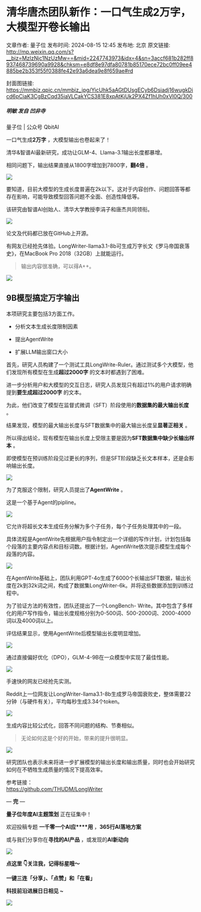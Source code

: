# 清华唐杰团队新作：一口气生成2万字，大模型开卷长输出

文章作者: 量子位
发布时间: 2024-08-15 12:45
发布地: 北京
原文链接: http://mp.weixin.qq.com/s?__biz=MzIzNjc1NzUzMw==&mid=2247743973&idx=4&sn=3accf681b282ff8937468739690a9928&chksm=e8df8e97dfa80781b85170ece72bc0ff09ee4885be2b353f55f0388fe42e93a6dea9e8f659ae#rd

封面图链接: https://mmbiz.qpic.cn/mmbiz_jpg/YicUhk5aAGtDUsgECyb6Dsiadj16wugkDicd6pCiaK3CgBzCqd35iaVLCakYCS381E8xpAtKjUk2PX4Zf1hUh0xVl0Q/300

##### 明敏 发自 凹非寺  
量子位 | 公众号 QbitAI

一口气生成**2万字** ，大模型输出也卷起来了！

清华&智谱AI最新研究，成功让GLM-4、Llama-3.1输出长度都暴增。

相同问题下，输出结果直接从1800字增加到7800字，**翻4倍** 。

![](https://mmbiz.qpic.cn/mmbiz_gif/YicUhk5aAGtDUsgECyb6Dsiadj16wugkDicCjSBYDasxMPib3iadZMjtgBu2icgULh4q5nBdsVtlyukLgSK3Bvy8ic7Fw/640?wx_fmt=gif&from=appmsg)

要知道，目前大模型的生成长度普遍在2k以下。这对于内容创作、问题回答等都存在影响，可能导致模型回答问题不全面、创造性降低等。

该研究由智谱AI创始人、清华大学教授李涓子和唐杰共同领衔。

![](https://mmbiz.qpic.cn/mmbiz_png/YicUhk5aAGtDUsgECyb6Dsiadj16wugkDicWtCJxoZUcyA4EFAToZqtIdMQG02r9icWw2Cq5Mnj0icMiaiceAOQbtIzVQ/640?wx_fmt=png&from=appmsg)

论文及代码都已放在GitHub上开源。

有网友已经抢先体验。LongWriter-llama3.1-8b可生成万字长文《罗马帝国衰落史》，在MacBook Pro 2018（32GB）上就能运行。

> 输出内容很准确，可以得A++。

![](https://mmbiz.qpic.cn/mmbiz_png/YicUhk5aAGtDUsgECyb6Dsiadj16wugkDicm2ueo2NPy4yXyrxJeqFVibpRj4Hwsehwth1atSich24E1MxdjhX6qrow/640?wx_fmt=png&from=appmsg)

## 9B模型搞定万字输出

本项研究主要包括3方面工作。

  * 分析文本生成长度限制因素

  * 提出AgentWrite

  * 扩展LLM输出窗口大小

首先，研究人员构建了一个测试工具LongWrite-Ruler。通过测试多个大模型，他们发现所有模型在生成**超过2000字** 的文本时都遇到了困难。

进一步分析用户和大模型的交互日志，研究人员发现只有超过1%的用户请求明确提到**要生成超过2000字** 的文本。

为此，他们改变了模型在监督式微调（SFT）阶段使用的**数据集的最大输出长度** 。

结果发现，模型的最大输出长度与SFT数据集中的最大输出长度呈**显著正相关** 。

所以得出结论，现有模型在输出长度上受限主要是因为**SFT数据集中缺少长输出样本** 。

即使模型在预训练阶段见过更长的序列，但是SFT阶段缺乏长文本样本，还是会影响输出长度。

![](https://mmbiz.qpic.cn/mmbiz_png/YicUhk5aAGtDUsgECyb6Dsiadj16wugkDic1ARUEibkEnBzPZXgq86nmsA1TNknCtFj4yKj8ov8w7W1GIs8p5ju1jg/640?wx_fmt=png&from=appmsg)

为了克服这个限制，研究人员提出了**AgentWrite** 。

这是一个基于Agent的pipline。

![](https://mmbiz.qpic.cn/mmbiz_png/YicUhk5aAGtDUsgECyb6Dsiadj16wugkDic8H6qhQicYySd8iaxibibJNfwE7D4SiaiaqZCkrPet3f9RETTFvKia5zUp98xA/640?wx_fmt=png&from=appmsg)

它允许将超长文本生成任务分解为多个子任务，每个子任务处理其中的一段。

具体流程是AgentWrite先根据用户指令制定出一个详细的写作计划，计划包括每个段落的主要内容点和目标词数。根据计划，AgentWrite依次提示模型生成每个段落的内容。

![](https://mmbiz.qpic.cn/mmbiz_png/YicUhk5aAGtDUsgECyb6Dsiadj16wugkDicpOC6luPXMTlacf0AOQLyDsbibKT2Sp90R7E2ZuN73J9iadguL4gY4L0g/640?wx_fmt=png&from=appmsg)

在AgentWrite基础上，团队利用GPT-4o生成了6000个长输出SFT数据，输出长度在2k到32k词之间，构成了数据集LongWriter-6k。并将这些数据添加到训练过程中。

为了验证方法的有效性，团队还提出了一个LongBench-
Write。其中包含了多样化的用户写作指令，输出长度规格分别为0-500词、500-2000词、2000-4000词以及4000词以上。

评估结果显示，使用AgentWrite后模型输出长度明显增加。

![](https://mmbiz.qpic.cn/mmbiz_png/YicUhk5aAGtDUsgECyb6Dsiadj16wugkDicV4n6JkuvgGlAjUCPW8LO7h2rLWYep7a3vAFMdrtwCLccicRBiagETibSQ/640?wx_fmt=png&from=appmsg)

通过直接偏好优化（DPO），GLM-4-9B在一众模型中实现了最佳性能。

![](https://mmbiz.qpic.cn/mmbiz_png/YicUhk5aAGtDUsgECyb6Dsiadj16wugkDicdibmruGiciaaxa542GyQxsZc5ScXxsPZajEtEv7XhQD3bVCPwyawPOgFw/640?wx_fmt=png&from=appmsg)

手速快的网友已经抢先实测。

Reddit上一位网友让LongWriter-llama3.1-8b生成罗马帝国衰败史，整体需要22分钟（与硬件有关），平均每秒生成3.34个token。

![](https://mmbiz.qpic.cn/mmbiz_png/YicUhk5aAGtDUsgECyb6Dsiadj16wugkDicD3F658TRcanbZMibZDBjicy4raoh1LXOoJrNv1VShQ68WKTCr3kovVLQ/640?wx_fmt=png&from=appmsg)

生成内容比较公式化，回答不同问题的结构、节奏相似。

> 无论如何这是个好的开始，带来的提升很明显。

![](https://mmbiz.qpic.cn/mmbiz_png/YicUhk5aAGtDUsgECyb6Dsiadj16wugkDiciamgibgmZprSNqreZpxahRIXou1wrM37XCX76J8UAVFXhWr5CDI8KImw/640?wx_fmt=png&from=appmsg)

研究团队也表示未来将进一步扩展模型的输出长度和输出质量，同时也会开始研究如何在不牺牲生成质量的情况下提高效率。

参考链接：  
https://github.com/THUDM/LongWriter

— **完** —

**量子位年度AI主题策划** 正在征集中！

欢迎投稿专题 **一千零一个AI应****用** ，**365行AI落地方案**

或与我们分享你在**寻找的AI产品** ，或发现的**AI新动向**

![](https://mmbiz.qpic.cn/mmbiz_png/YicUhk5aAGtDpTavEwUl8aOlFLGHaPnaKXJcMUeJtGXVLliac6P6XxYHIKhnz0NPUgVvlrXAvJC33ibh8aYDdyudA/640?wx_fmt=png&from=appmsg)

  

**点这里 👇关注我，记得标星哦～**

**一键三连「分享」、「点赞」和「在看」**

**科技前沿进展日日相见 ~**

![](https://mmbiz.qpic.cn/mmbiz_svg/g9RQicMD01M0tYoRQT2cMQRmPS5ZDyrrfzeksiay90KaDzlGBH61icqHxmgFKfvfXtVuwTHV740CDLAaXU1LIfZyoJEpYKcRIiaE/640?wx_fmt=svg)

  

